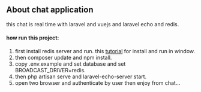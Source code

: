 ## About chat application

this chat is real time with laravel and vuejs and laravel echo and redis.

#### how run this project:

1. first install redis server and run.
this [tutorial](https://www.onlinetutorialspoint.com/spring-boot/setup-install-redis-server-on-windows-10.html) for install and run in window.
2. then composer update and npm install.
3. copy .env.example and set database and set BROADCAST_DRIVER=redis.
4. then php artisan serve and laravel-echo-server start.
5. open two browser and authenticate by user then enjoy from chat...
